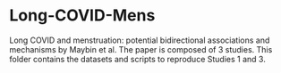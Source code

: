 # Long-COVID-Mens
Long COVID and menstruation: potential bidirectional associations and mechanisms by Maybin et al.
The paper is composed of 3 studies.
This folder contains the datasets and scripts to reproduce Studies 1 and 3.

